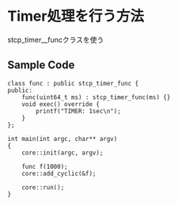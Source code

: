 

# Timer処理を行う方法

stcp_timer__funcクラスを使う

## Sample Code

```
class func : public stcp_timer_func {
public:
    func(uint64_t ms) : stcp_timer_func(ms) {}
    void exec() override {
        printf("TIMER: 1sec\n");
    }
};

int main(int argc, char** argv)
{
	core::init(argc, argv);

    func f(1000);
    core::add_cyclic(&f);

	core::run();
}
```

